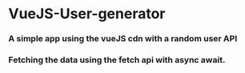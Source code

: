 # VueJS-User-generator

### A simple app using the vueJS cdn with a random user API 
### Fetching the data using the fetch api with async await.

